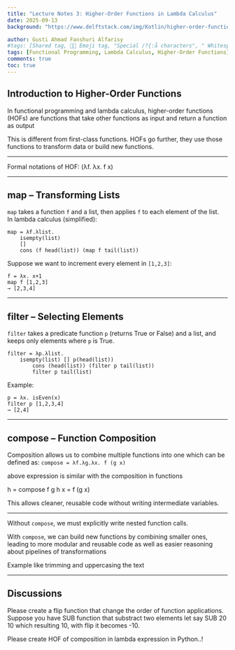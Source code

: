 ```yaml
---
title: "Lecture Notes 3: Higher-Order Functions in Lambda Calculus"
date: 2025-09-13
background: "https://www.delftstack.com/img/Kotlin/higher-order-function.webp"

author: Gusti Ahmad Fanshuri Alfarisy
#tags: [Shared tag, 👩‍🔬 Emoji tag, "Special /?{:å characters", " Whitespace before and after "]
tags: [Functional Programming, Lambda Calculus, Higher-Order Functions]
comments: true
toc: true
---
```


## Introduction to Higher-Order Functions
In functional programming and lambda calculus, higher-order functions (HOFs) are functions that take other functions as input and return a function as output

This is different from first-class functions. HOFs go further, they use those functions to transform data or build new functions.

---

Formal notations of HOF: (λf. λx. f x)

---

## map – Transforming Lists

`map` takes a function `f` and a list, then applies `f` to each element of the list.  
In lambda calculus (simplified):

```
map = λf.λlist.
    isempty(list)
    []
    cons (f head(list)) (map f tail(list))
```

Suppose we want to increment every element in `[1,2,3]`:

```
f = λx. x+1
map f [1,2,3]
→ [2,3,4]
```

---

## filter – Selecting Elements

`filter` takes a predicate function `p` (returns True or False) and a list, and keeps only elements where `p` is True.

```
filter = λp.λlist.
    isempty(list) [] p(head(list))
        cons (head(list)) (filter p tail(list))
        filter p tail(list)
```

Example:

```
p = λx. isEven(x)
filter p [1,2,3,4]
→ [2,4]
```


---

## compose – Function Composition


Composition allows us to combine multiple functions into one which can be defined as:
`compose = λf.λg.λx. f (g x)`

above expression is similar with the composition in functions

h = compose f g
h x = f (g x)


This allows cleaner, reusable code without writing intermediate variables.

---

Without `compose`, we must explicitly write nested function calls.


With `compose`, we can build new functions by combining smaller ones, leading to more modular and reusable code as well as easier reasoning about pipelines of transformations

Example like trimming and uppercasing the text

---

## Discussions

Please create a flip function that change the order of function applications. Suppose you have SUB function that substract two elements let say SUB 20 10 which resulting 10, with flip it becomes -10.

Please create HOF of composition in lambda expression in Python..!







